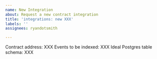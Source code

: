 ```yaml
---
name: New Integration
about: Request a new contract integration
title: 'integrations: new XXX'
labels: ''
assignees: ryandotsmith

---
```


Contract address: XXX
Events to be indexed: XXX
Ideal Postgres table schema: XXX
